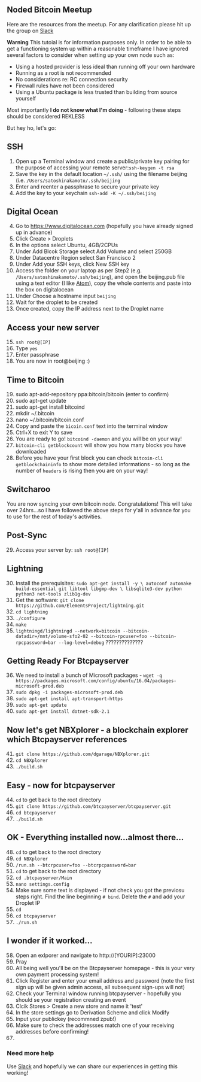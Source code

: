 ## Noded Bitcoin Meetup

Here are the resources from the meetup. For any clarification please hit up the group on [Slack](https://join.slack.com/t/beijingbitcoinmeetup/shared_invite/enQtNDE5MjUzNjkwNjQ0LTkxOTFjNmMyOTg2ZjI3ZTZlZGExYTFiN2M3ODcyNGVjNGY0YmJkNWRhZGM2OTU1M2FiNDI1OTlkYWE2Yjg2NjQ)

**Warning** This tutoial is for information purposes only. In order to be able to get a functioning system up within a reasonable timeframe I have ignored several factors to consider when setting up your own node such as:

- Using a hosted provider is less ideal than running off your own hardware
- Running as a root is not recommended
- No considerations re: RC connection security
- Firewall rules have not been considered
- Using a Ubuntu package is less trusted than building from source yourself

Most importantly **I do not know what I'm doing** - following these steps should be considered REKLESS

But hey ho, let's go:

## SSH

1. Open up a Terminal window and create a public/private key pairing for the purpose of accessing your remote server:`ssh-keygen -t rsa`
2. Save the key in the default location `~/.ssh/` using the filename beijing (i.e. `/Users/satoshinakamoto/.ssh/beijing`
3. Enter and reenter a passphrase to secure your private key
4. Add the key to your keychain `ssh-add -K ~/.ssh/beijing`

## Digital Ocean

4. Go to https://www.digitalocean.com (hopefully you have already signed up in advance)
5. Click Create > Droplets
6. In the options select Ubuntu, 4GB/2CPUs
7. Under Add Blcok Storage select Add Volume and select 250GB
8. Under Datacentre Region select San Francisco 2
9. Under Add your SSH keys, click New SSH key
11. Access the folder on your laptop as per Step2 (e.g. `/Users/satoshinakamoto/.ssh/beijing`), and open the beijing.pub file using a text editor (I like [Atom](https://atom.io)), copy the whole contents and paste into the box on digitalocean
12. Under Choose a hostname input `beijing`
13. Wait for the droplet to be created
14. Once created, copy the IP address next to the Droplet name

## Access your new server

15. `ssh root@[IP]`
16. Type `yes`
17. Enter passphrase
18. You are now in root@beijing :)

## Time to Bitcoin

19. sudo apt-add-repository ppa:bitcoin/bitcoin (enter to confirm)
20. sudo apt-get update
21. sudo apt-get install bitcoind
22. mkdir ~/.bitcoin
23. nano ~/.bitcoin/bitcoin.conf
24. Copy and paste the `bicoin.conf` text into the terminal window
25. Ctrl+X to exit Y to save
26. You are ready to go! `bitcoind -daemon` and you will be on your way!
27. `bitcoin-cli getblockcount` will show you how many blocks you have downloaded
28. Before you have your first block you can check `bitcoin-cli getblockchaininfo` to show more detailed informations - so long as the number of `headers` is rising then you are on your way!

## Switcharoo

You are now syncing your own bitcoin node. Congratulations! This will take over 24hrs...so I have followed the above steps for y'all in advance for you to use for the rest of today's activities.

## Post-Sync

29. Access your server by: `ssh root@[IP]`

## Lightning

30. Install the prerequisites: `sudo apt-get install -y \ autoconf automake build-essential git libtool libgmp-dev \ libsqlite3-dev python python3 net-tools zlib1g-dev`
31. Get the software: `git clone https://github.com/ElementsProject/lightning.git`
32. `cd lightning`
33. `./configure`
34. `make`
35. `lightningd/lightningd --network=bitcoin --bitcoin-datadir=/mnt/volume-sfo2-02 --bitcoin-rpcuser=foo --bitcoin-rpcpassword=bar --log-level=debug` ??????????????

## Getting Ready For Btcpayserver

36. We need to install a bunch of Microsoft packages - `wget -q https://packages.microsoft.com/config/ubuntu/16.04/packages-microsoft-prod.deb`
37. `sudo dpkg -i packages-microsoft-prod.deb`
38. `sudo apt-get install apt-transport-https`
39. `sudo apt-get update`
40. `sudo apt-get install dotnet-sdk-2.1`

## Now let's get NBXplorer - a blockchain explorer which Btcpayserver references

41. `git clone https://github.com/dgarage/NBXplorer.git`
42. `cd NBXplorer`
43. `./build.sh`

## Easy - now for btcpayserver

44. `cd` to get back to the root directory
45. `git clone https://github.com/btcpayserver/btcpayserver.git`
46. `cd btcpayserver`
47. `./build.sh`

## OK - Everything installed now...almost there...

48. `cd` to get back to the root directory
49. `cd NBXplorer`
50. `/run.sh --btcrpcuser=foo --btcrpcpassword=bar`
51. `cd` to get back to the root directory
52. `cd .btcpayserver/Main`
53. `nano settings.config`
54. Make sure some text is displayed - if not check you got the previosu steps right. Find the line beginning `# bind`. Delete the `#` and add your Droplet IP
55. `cd`
56. `cd btcpayserver`
57. `./run.sh`

## I wonder if it worked...

58. Open an exlporer and navigate to http://[YOURIP]:23000
59. Pray
60. All being well you'll be on the Btcpayserver homepage - this is your very own payment processing system!
61. Click Register and enter your email address and password (note the first sign up will be given admin access, all subsequent sign-ups will not)
62. Check your Terminal window running btcpayserver - hopefully you should se your registration creating an event
63. Clcik Stores > Create a new store and name it 'test'
64. In the store settings go to Derivation Scheme and click Modify
65. Input your publickey (recommned zpub!)
66. Make sure to check the addressses match one of your receiving addresses before confirming!
67. 
### Need more help

Use [Slack](https://join.slack.com/t/beijingbitcoinmeetup/shared_invite/enQtNDE5MjUzNjkwNjQ0LTkxOTFjNmMyOTg2ZjI3ZTZlZGExYTFiN2M3ODcyNGVjNGY0YmJkNWRhZGM2OTU1M2FiNDI1OTlkYWE2Yjg2NjQ) and hopefully we can share our experiences in getting this working! 

